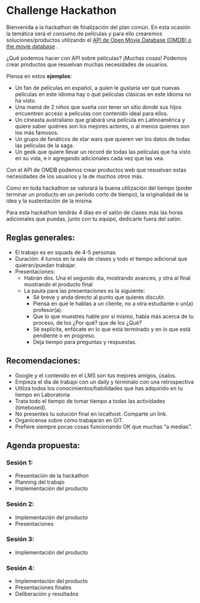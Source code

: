 # Challenge Hackathon
Bienvenida a la hackathon de finalización del plan común. En esta ocasión la temática será el consumo de películas y para ello crearemos soluciones/productos utilizando el [API de Open Movie Database (OMDB) o the movie database](http://www.omdbapi.com/) .

¿Qué podemos hacer con API sobre películas? ¡Muchas cosas! Podemos crear productos que resuelvan muchas necesidades de usuarios. 

Piensa en estos **ejemplos**:

- Un fan de películas en español, a quien le gustaría ver qué nuevas películas en este idioma hay o qué películas clásicas en este idioma no ha visto. 
- Una mamá de 2 niños que sueña con tener un sitio donde sus hijos encuentren acceso a películas con contenido ideal para ellos.
- Un cineasta australiano que grabará una película en Latinoamérica y quiere saber quiénes son los mejores actores, o al menos quienes son los más famosos.
- Un grupo de fanáticos de star wars que quieren ver los datos de todas las películas de la saga.
- Un geek que quiere llevar un record de todas las películas que ha visto en su vida, e ir agregando adicionales cada vez que las vea. 

Con el API de OMDB podemos crear productos web que resuelvan estas necesidades de los usuarios y la de muchos otros más.

Como en toda hackathon se valorará la buena utilización del tiempo (poder terminar un producto en un período corto de tiempo), la originalidad de la idea y la sustentación de la misma.

Para esta hackathon tendrás 4 días en el salón de clases más las horas adicionales que puedas, junto con tu equipo, dedicarle fuera del salón.

## Reglas generales:
- El trabajo es en squads de 4-5 personas
- Duración: 4 turnos en la sala de clases y todo el tiempo adicional que quieran/puedan trabajar.
- Presentaciones: 
  - Habrán dos. Una el segundo día, mostrando avances, y otra al final mostrando el producto final
  - La pauta para las presentaciones es la siguiente:
    - Sé breve y anda directo al punto que quieres discutir.
    - Piensa en que le hablas a un cliente, no a otra estudiante o un(a) profesor(a). 
    - Que lo que muestres hable por sí mismo, habla más acerca de tu proceso, de los ¿Por qué? que de los ¿Qué?
    - Sé explícita, enfócate en lo que está terminado y en lo que está pendiente o en progreso.
    - Deja tiempo para preguntas y respuestas.

## Recomendaciones:
- Google y el contenido en el LMS son tus mejores amigos, úsalos.
- Empieza el día de trabajo con un daily y termínalo con una retrospectiva
- Utiliza todos los conocimientos/habilidades que has adquirido en tu tiempo en Laboratoria 
- Trata todo el tiempo de tomar tiempo a todas las actividades (timeboxed).
- No presentes tu solución final en localhost. Comparte un link.
- Organícense sobre cómo trabajarán en GIT.
- Prefiere siempre pocas cosas funcionando OK que muchas “a medias”.

## Agenda propuesta:

### Sesión 1:
- Presentación de la hackathon
- Planning del trabajo
- Implementación del producto


### Sesión 2:
- Implementación del producto
- Presentaciones
 

### Sesión 3:
- Implementación del producto


### Sesión 4:
- Implementación del producto
- Presentaciones finales
- Deliberación y resultados
